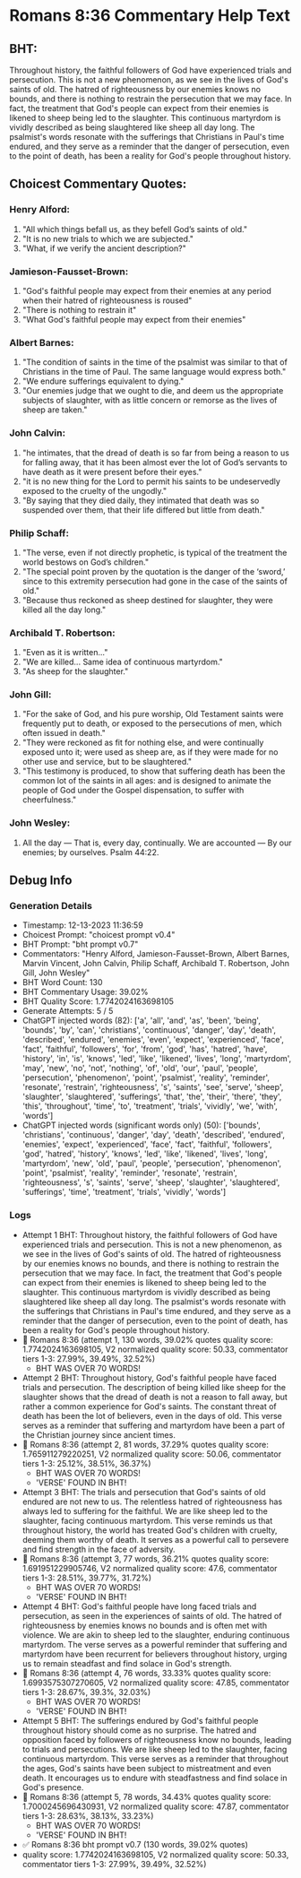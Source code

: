 # Romans 8:36 Commentary Help Text

## BHT:
Throughout history, the faithful followers of God have experienced trials and persecution. This is not a new phenomenon, as we see in the lives of God's saints of old. The hatred of righteousness by our enemies knows no bounds, and there is nothing to restrain the persecution that we may face. In fact, the treatment that God's people can expect from their enemies is likened to sheep being led to the slaughter. This continuous martyrdom is vividly described as being slaughtered like sheep all day long. The psalmist's words resonate with the sufferings that Christians in Paul's time endured, and they serve as a reminder that the danger of persecution, even to the point of death, has been a reality for God's people throughout history.

## Choicest Commentary Quotes:
### Henry Alford:
1. "All which things befall us, as they befell God’s saints of old."
2. "It is no new trials to which we are subjected."
3. "What, if we verify the ancient description?"

### Jamieson-Fausset-Brown:
1. "God's faithful people may expect from their enemies at any period when their hatred of righteousness is roused"
2. "There is nothing to restrain it"
3. "What God's faithful people may expect from their enemies"

### Albert Barnes:
1. "The condition of saints in the time of the psalmist was similar to that of Christians in the time of Paul. The same language would express both."
2. "We endure sufferings equivalent to dying."
3. "Our enemies judge that we ought to die, and deem us the appropriate subjects of slaughter, with as little concern or remorse as the lives of sheep are taken."

### John Calvin:
1. "he intimates, that the dread of death is so far from being a reason to us for falling away, that it has been almost ever the lot of God’s servants to have death as it were present before their eyes."
2. "it is no new thing for the Lord to permit his saints to be undeservedly exposed to the cruelty of the ungodly."
3. "By saying that they died daily, they intimated that death was so suspended over them, that their life differed but little from death."

### Philip Schaff:
1. "The verse, even if not directly prophetic, is typical of the treatment the world bestows on God’s children."
2. "The special point proven by the quotation is the danger of the ‘sword,’ since to this extremity persecution had gone in the case of the saints of old."
3. "Because thus reckoned as sheep destined for slaughter, they were killed all the day long."

### Archibald T. Robertson:
1. "Even as it is written..." 
2. "We are killed... Same idea of continuous martyrdom." 
3. "As sheep for the slaughter."

### John Gill:
1. "For the sake of God, and his pure worship, Old Testament saints were frequently put to death, or exposed to the persecutions of men, which often issued in death."
2. "They were reckoned as fit for nothing else, and were continually exposed unto it; were used as sheep are, as if they were made for no other use and service, but to be slaughtered."
3. "This testimony is produced, to show that suffering death has been the common lot of the saints in all ages: and is designed to animate the people of God under the Gospel dispensation, to suffer with cheerfulness."

### John Wesley:
1. All the day — That is, every day, continually.
We are accounted — By our enemies; by ourselves. Psalm 44:22.



## Debug Info
### Generation Details
- Timestamp: 12-13-2023 11:36:59
- Choicest Prompt: "choicest prompt v0.4"
- BHT Prompt: "bht prompt v0.7"
- Commentators: "Henry Alford, Jamieson-Fausset-Brown, Albert Barnes, Marvin Vincent, John Calvin, Philip Schaff, Archibald T. Robertson, John Gill, John Wesley"
- BHT Word Count: 130
- BHT Commentary Usage: 39.02%
- BHT Quality Score: 1.7742024163698105
- Generate Attempts: 5 / 5
- ChatGPT injected words (82):
	['a', 'all', 'and', 'as', 'been', 'being', 'bounds', 'by', 'can', 'christians', 'continuous', 'danger', 'day', 'death', 'described', 'endured', 'enemies', 'even', 'expect', 'experienced', 'face', 'fact', 'faithful', 'followers', 'for', 'from', 'god', 'has', 'hatred', 'have', 'history', 'in', 'is', 'knows', 'led', 'like', 'likened', 'lives', 'long', 'martyrdom', 'may', 'new', 'no', 'not', 'nothing', 'of', 'old', 'our', 'paul', 'people', 'persecution', 'phenomenon', 'point', 'psalmist', 'reality', 'reminder', 'resonate', 'restrain', 'righteousness', 's', 'saints', 'see', 'serve', 'sheep', 'slaughter', 'slaughtered', 'sufferings', 'that', 'the', 'their', 'there', 'they', 'this', 'throughout', 'time', 'to', 'treatment', 'trials', 'vividly', 'we', 'with', 'words']
- ChatGPT injected words (significant words only) (50):
	['bounds', 'christians', 'continuous', 'danger', 'day', 'death', 'described', 'endured', 'enemies', 'expect', 'experienced', 'face', 'fact', 'faithful', 'followers', 'god', 'hatred', 'history', 'knows', 'led', 'like', 'likened', 'lives', 'long', 'martyrdom', 'new', 'old', 'paul', 'people', 'persecution', 'phenomenon', 'point', 'psalmist', 'reality', 'reminder', 'resonate', 'restrain', 'righteousness', 's', 'saints', 'serve', 'sheep', 'slaughter', 'slaughtered', 'sufferings', 'time', 'treatment', 'trials', 'vividly', 'words']

### Logs
- Attempt 1 BHT: Throughout history, the faithful followers of God have experienced trials and persecution. This is not a new phenomenon, as we see in the lives of God's saints of old. The hatred of righteousness by our enemies knows no bounds, and there is nothing to restrain the persecution that we may face. In fact, the treatment that God's people can expect from their enemies is likened to sheep being led to the slaughter. This continuous martyrdom is vividly described as being slaughtered like sheep all day long. The psalmist's words resonate with the sufferings that Christians in Paul's time endured, and they serve as a reminder that the danger of persecution, even to the point of death, has been a reality for God's people throughout history.
- 🔄 Romans 8:36 (attempt 1, 130 words, 39.02% quotes quality score: 1.7742024163698105, V2 normalized quality score: 50.33, commentator tiers 1-3: 27.99%, 39.49%, 32.52%) 
	- BHT WAS OVER 70 WORDS!
- Attempt 2 BHT: Throughout history, God's faithful people have faced trials and persecution. The description of being killed like sheep for the slaughter shows that the dread of death is not a reason to fall away, but rather a common experience for God's saints. The constant threat of death has been the lot of believers, even in the days of old. This verse serves as a reminder that suffering and martyrdom have been a part of the Christian journey since ancient times.
- 🔄 Romans 8:36 (attempt 2, 81 words, 37.29% quotes quality score: 1.765911279220251, V2 normalized quality score: 50.06, commentator tiers 1-3: 25.12%, 38.51%, 36.37%) 
	- BHT WAS OVER 70 WORDS! 
	- 'VERSE' FOUND IN BHT!
- Attempt 3 BHT: The trials and persecution that God's saints of old endured are not new to us. The relentless hatred of righteousness has always led to suffering for the faithful. We are like sheep led to the slaughter, facing continuous martyrdom. This verse reminds us that throughout history, the world has treated God's children with cruelty, deeming them worthy of death. It serves as a powerful call to persevere and find strength in the face of adversity.
- 🔄 Romans 8:36 (attempt 3, 77 words, 36.21% quotes quality score: 1.691951229905746, V2 normalized quality score: 47.6, commentator tiers 1-3: 28.51%, 39.77%, 31.72%) 
	- BHT WAS OVER 70 WORDS! 
	- 'VERSE' FOUND IN BHT!
- Attempt 4 BHT: God's faithful people have long faced trials and persecution, as seen in the experiences of saints of old. The hatred of righteousness by enemies knows no bounds and is often met with violence. We are akin to sheep led to the slaughter, enduring continuous martyrdom. The verse serves as a powerful reminder that suffering and martyrdom have been recurrent for believers throughout history, urging us to remain steadfast and find solace in God's strength.
- 🔄 Romans 8:36 (attempt 4, 76 words, 33.33% quotes quality score: 1.6993575307270605, V2 normalized quality score: 47.85, commentator tiers 1-3: 28.67%, 39.3%, 32.03%) 
	- BHT WAS OVER 70 WORDS! 
	- 'VERSE' FOUND IN BHT!
- Attempt 5 BHT: The sufferings endured by God's faithful people throughout history should come as no surprise. The hatred and opposition faced by followers of righteousness know no bounds, leading to trials and persecutions. We are like sheep led to the slaughter, facing continuous martyrdom. This verse serves as a reminder that throughout the ages, God's saints have been subject to mistreatment and even death. It encourages us to endure with steadfastness and find solace in God's presence.
- 🔄 Romans 8:36 (attempt 5, 78 words, 34.43% quotes quality score: 1.7000245696430931, V2 normalized quality score: 47.87, commentator tiers 1-3: 28.63%, 38.13%, 33.23%) 
	- BHT WAS OVER 70 WORDS! 
	- 'VERSE' FOUND IN BHT!
- ✅ Romans 8:36 bht prompt v0.7 (130 words, 39.02% quotes)
- quality score: 1.7742024163698105, V2 normalized quality score: 50.33, commentator tiers 1-3: 27.99%, 39.49%, 32.52%)